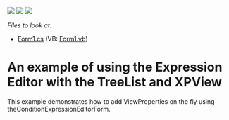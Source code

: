 <!-- default badges list -->
![](https://img.shields.io/endpoint?url=https://codecentral.devexpress.com/api/v1/VersionRange/128636989/13.1.4%2B)
[![](https://img.shields.io/badge/Open_in_DevExpress_Support_Center-FF7200?style=flat-square&logo=DevExpress&logoColor=white)](https://supportcenter.devexpress.com/ticket/details/E1887)
[![](https://img.shields.io/badge/📖_How_to_use_DevExpress_Examples-e9f6fc?style=flat-square)](https://docs.devexpress.com/GeneralInformation/403183)
<!-- default badges end -->
<!-- default file list -->
*Files to look at*:

* [Form1.cs](./CS/E1887/Form1.cs) (VB: [Form1.vb](./VB/E1887/Form1.vb))
<!-- default file list end -->
# An example of using the Expression Editor with the TreeList and XPView


<p>This example demonstrates how to add ViewProperties on the fly using theConditionExpressionEditorForm.</p>

<br/>


